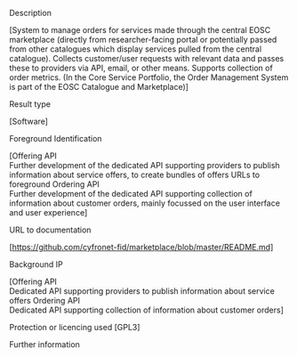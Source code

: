 Description

[System to manage orders for services made through the central EOSC marketplace (directly from researcher-facing portal or potentially passed from other catalogues which display services pulled from the central catalogue). Collects customer/user requests with relevant data and passes these to providers via API, email, or other means. Supports collection of order metrics.
(In the Core Service Portfolio, the Order Management System is part of the EOSC Catalogue and Marketplace)]

Result type

[Software]

Foreground Identification

[Offering API	
Further development of the dedicated API supporting providers to publish information about service offers, to create bundles of offers
URLs to foreground
Ordering API	
Further development of the dedicated API supporting collection of information about customer orders, mainly focussed on the user interface and user experience]

URL to documentation  

[https://github.com/cyfronet-fid/marketplace/blob/master/README.md]

Background IP 

[Offering API	
Dedicated API supporting providers to publish information about service offers
Ordering API	
Dedicated API supporting collection of information about customer orders]

Protection or licencing used 
[GPL3]

Further information
